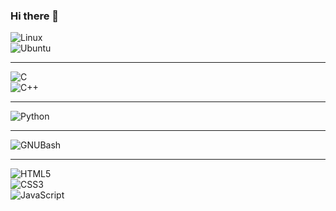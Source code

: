 ### Hi there 👋 
![Linux](https://img.shields.io/badge/Linux-843DDC?style=for-the-badge&logo=Linux&logoColor=white&labelColor=101010)<br>
![Ubuntu](https://img.shields.io/badge/Ubuntu-843DDC?style=for-the-badge&logo=Ubuntu&logoColor=white&labelColor=101010)<br>

***

<!--
**MaycolZx/MaycolZx** is a ✨ _special_ ✨ repository because its `README.md` (this file) appears on your GitHub profile.

Here are some ideas to get you started:

- 🔭 I’m currently working on ...
- 🌱 I’m currently learning ...
- 👯 I’m looking to collaborate on ...
- 🤔 I’m looking for help with ...
- 💬 Ask me about ...
- 📫 How to reach me: ...
- 😄 Pronouns: ...
- ⚡ Fun fact: ...
-->

![C](https://img.shields.io/badge/C-3498DB?style=for-the-badge&logo=C&logoColor=white&labelColor=101010)<br>
![C++](https://img.shields.io/badge/C++-3498DB?style=for-the-badge&logo=c%2B%2B&logoColor=white&labelColor=101010)<br>
***
![Python](https://img.shields.io/badge/Python-F1C40F?style=for-the-badge&logo=Python&logoColor=white&labelColor=3498DB)<br>
***
![GNUBash](https://img.shields.io/badge/GNUBash-808B96?style=for-the-badge&logo=GNUBash&logoColor=white&labelColor=101010)<br>
***
![HTML5](https://img.shields.io/badge/HTML5-3DDC84?style=for-the-badge&logo=HTML5&logoColor=white&labelColor=FB8A2C)<br>
![CSS3](https://img.shields.io/badge/CSS3-E74C3C?style=for-the-badge&logo=CSS3&logoColor=white&labelColor=F39C12)<br>
![JavaScript](https://img.shields.io/badge/JavaScript-E74C3C?style=for-the-badge&logo=JavaScript&logoColor=white&labelColor=FFF633)<br>

